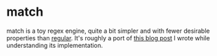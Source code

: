 # match

match is a toy regex engine, quite a bit simpler and with fewer desirable properties than [regular](https://github.com/mtn/regular). It's roughly a port of [this blog post](https://nickdrane.com/build-your-own-regex/) I wrote while understanding its implementation.
